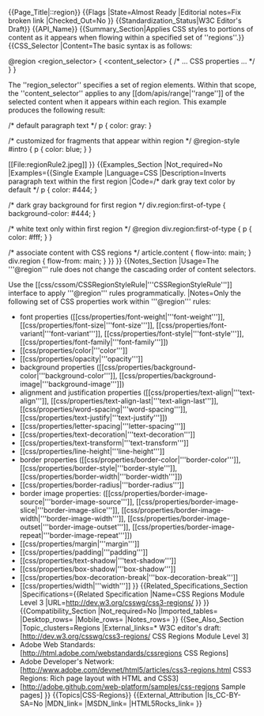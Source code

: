 {{Page_Title|::region}}
{{Flags
|State=Almost Ready
|Editorial notes=Fix broken link
|Checked_Out=No
}}
{{Standardization_Status|W3C Editor's Draft}}
{{API_Name}}
{{Summary_Section|Applies CSS styles to portions of content as it appears when flowing within a specified set of ''regions''.}}
{{CSS_Selector
|Content=The basic syntax is as follows:

 @region <region_selector> {
     <content_selector> {
         /* ... CSS properties ... */
     }
 }

The ''region_selector'' specifies a set of region elements. Within that scope, the ''content_selector'' applies to any [[dom/apis/range|''range'']] of the selected content when it appears within each region. This example produces the following result:

<syntaxhighlight lang="css">
 /* default paragraph text */
 p { color: gray: }
 
 /* customized for fragments that appear within region */
 @region-style #intro {
     p { color: blue; }
 }
</syntaxhighlight>

[[File:regionRule2.jpeg]]
}}
{{Examples_Section
|Not_required=No
|Examples={{Single Example
|Language=CSS
|Description=Inverts paragraph text within the first region
|Code=/* dark gray text color by default */
p {
    color: #444;
}

/* dark gray background for first region */
div.region:first-of-type {
    background-color: #444;
}

/* white text only within first region */
@region div.region:first-of-type {
    p {
        color: #fff;
    }
}

/* associate content with CSS regions */
article.content { flow-into: main; }
div.region { flow-from: main; }
}}
}}
{{Notes_Section
|Usage=The '''@region''' rule does not change the cascading order of content selectors.

Use the [[css/cssom/CSSRegionStyleRule|'''CSSRegionStyleRule''']] interface to apply '''@region''' rules programmatically.
|Notes=Only the following set of CSS properties work within '''@region''' rules:

* font properties ([[css/properties/font-weight|'''font-weight''']], [[css/properties/font-size|'''font-size''']], [[css/properties/font-variant|'''font-variant''']], [[css/properties/font-style|'''font-style''']], [[css/properties/font-family|'''font-family''']])
* [[css/properties/color|'''color''']]
* [[css/properties/opacity|'''opacity''']]
* background properties ([[css/properties/background-color|'''background-color''']], [[css/properties/background-image|'''background-image''']])
* alignment and justification properties ([[css/properties/text-align|'''text-align''']], [[css/properties/text-align-last|'''text-align-last''']], [[css/properties/word-spacing|'''word-spacing''']], [[css/properties/text-justify|'''text-justify''']])
* [[css/properties/letter-spacing|'''letter-spacing''']]
* [[css/properties/text-decoration|'''text-decoration''']]
* [[css/properties/text-transform|'''text-transform''']]
* [[css/properties/line-height|'''line-height''']]
* border properties ([[css/properties/border-color|'''border-color''']], [[css/properties/border-style|'''border-style''']], [[css/properties/border-width|'''border-width''']])
* [[css/properties/border-radius|'''border-radius''']]
* border image properties: ([[css/properties/border-image-source|'''border-image-source''']], [[css/properties/border-image-slice|'''border-image-slice''']], [[css/properties/border-image-width|'''border-image-width''']], [[css/properties/border-image-outset|'''border-image-outset''']], [[css/properties/border-image-repeat|'''border-image-repeat''']])
* [[css/properties/margin|'''margin''']]
* [[css/properties/padding|'''padding''']]
* [[css/properties/text-shadow|'''text-shadow''']]
* [[css/properties/box-shadow|'''box-shadow''']]
* [[css/properties/box-decoration-break|'''box-decoration-break''']]
* [[css/properties/width|'''width''']]
}}
{{Related_Specifications_Section
|Specifications={{Related Specification
|Name=CSS Regions Module Level 3
|URL=http://dev.w3.org/csswg/css3-regions/
}}
}}
{{Compatibility_Section
|Not_required=No
|Imported_tables=
|Desktop_rows=
|Mobile_rows=
|Notes_rows=
}}
{{See_Also_Section
|Topic_clusters=Regions
|External_links=* W3C editor's draft: [http://dev.w3.org/csswg/css3-regions/ CSS Regions Module Level 3]
* Adobe Web Standards: [http://html.adobe.com/webstandards/cssregions CSS Regions]
* Adobe Developer's Network: [http://www.adobe.com/devnet/html5/articles/css3-regions.html CSS3 Regions: Rich page layout with HTML and CSS3]
* [http://adobe.github.com/web-platform/samples/css-regions Sample pages]
}}
{{Topics|CSS-Regions}}
{{External_Attribution
|Is_CC-BY-SA=No
|MDN_link=
|MSDN_link=
|HTML5Rocks_link=
}}